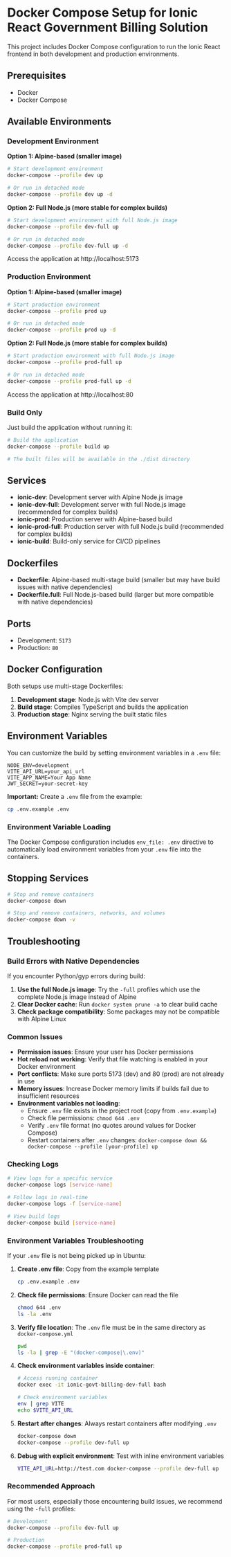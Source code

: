 # Docker Compose Setup for Ionic React Government Billing Solution

This project includes Docker Compose configuration to run the Ionic React frontend in both development and production environments.

## Prerequisites

- Docker
- Docker Compose

## Available Environments

### Development Environment

**Option 1: Alpine-based (smaller image)**

```bash
# Start development environment
docker-compose --profile dev up

# Or run in detached mode
docker-compose --profile dev up -d
```

**Option 2: Full Node.js (more stable for complex builds)**

```bash
# Start development environment with full Node.js image
docker-compose --profile dev-full up

# Or run in detached mode
docker-compose --profile dev-full up -d
```

Access the application at http://localhost:5173

### Production Environment

**Option 1: Alpine-based (smaller image)**

```bash
# Start production environment
docker-compose --profile prod up

# Or run in detached mode
docker-compose --profile prod up -d
```

**Option 2: Full Node.js (more stable for complex builds)**

```bash
# Start production environment with full Node.js image
docker-compose --profile prod-full up

# Or run in detached mode
docker-compose --profile prod-full up -d
```

Access the application at http://localhost:80

### Build Only

Just build the application without running it:

```bash
# Build the application
docker-compose --profile build up

# The built files will be available in the ./dist directory
```

## Services

- **ionic-dev**: Development server with Alpine Node.js image
- **ionic-dev-full**: Development server with full Node.js image (recommended for complex builds)
- **ionic-prod**: Production server with Alpine-based build
- **ionic-prod-full**: Production server with full Node.js build (recommended for complex builds)
- **ionic-build**: Build-only service for CI/CD pipelines

## Dockerfiles

- **Dockerfile**: Alpine-based multi-stage build (smaller but may have build issues with native dependencies)
- **Dockerfile.full**: Full Node.js-based build (larger but more compatible with native dependencies)

## Ports

- Development: `5173`
- Production: `80`

## Docker Configuration

Both setups use multi-stage Dockerfiles:

1. **Development stage**: Node.js with Vite dev server
2. **Build stage**: Compiles TypeScript and builds the application
3. **Production stage**: Nginx serving the built static files

## Environment Variables

You can customize the build by setting environment variables in a `.env` file:

```env
NODE_ENV=development
VITE_API_URL=your_api_url
VITE_APP_NAME=Your App Name
JWT_SECRET=your-secret-key
```

**Important:** Create a `.env` file from the example:

```bash
cp .env.example .env
```

### Environment Variable Loading

The Docker Compose configuration includes `env_file: .env` directive to automatically load environment variables from your `.env` file into the containers.

## Stopping Services

```bash
# Stop and remove containers
docker-compose down

# Stop and remove containers, networks, and volumes
docker-compose down -v
```

## Troubleshooting

### Build Errors with Native Dependencies

If you encounter Python/gyp errors during build:

1. **Use the full Node.js image**: Try the `-full` profiles which use the complete Node.js image instead of Alpine
2. **Clear Docker cache**: Run `docker system prune -a` to clear build cache
3. **Check package compatibility**: Some packages may not be compatible with Alpine Linux

### Common Issues

- **Permission issues**: Ensure your user has Docker permissions
- **Hot reload not working**: Verify that file watching is enabled in your Docker environment
- **Port conflicts**: Make sure ports 5173 (dev) and 80 (prod) are not already in use
- **Memory issues**: Increase Docker memory limits if builds fail due to insufficient resources
- **Environment variables not loading**:
  - Ensure `.env` file exists in the project root (copy from `.env.example`)
  - Check file permissions: `chmod 644 .env`
  - Verify `.env` file format (no quotes around values for Docker Compose)
  - Restart containers after `.env` changes: `docker-compose down && docker-compose --profile [your-profile] up`

### Checking Logs

```bash
# View logs for a specific service
docker-compose logs [service-name]

# Follow logs in real-time
docker-compose logs -f [service-name]

# View build logs
docker-compose build [service-name]
```

### Environment Variables Troubleshooting

If your `.env` file is not being picked up in Ubuntu:

1. **Create .env file**: Copy from the example template

   ```bash
   cp .env.example .env
   ```

2. **Check file permissions**: Ensure Docker can read the file

   ```bash
   chmod 644 .env
   ls -la .env
   ```

3. **Verify file location**: The `.env` file must be in the same directory as `docker-compose.yml`

   ```bash
   pwd
   ls -la | grep -E "(docker-compose|\.env)"
   ```

4. **Check environment variables inside container**:

   ```bash
   # Access running container
   docker exec -it ionic-govt-billing-dev-full bash

   # Check environment variables
   env | grep VITE
   echo $VITE_API_URL
   ```

5. **Restart after changes**: Always restart containers after modifying `.env`

   ```bash
   docker-compose down
   docker-compose --profile dev-full up
   ```

6. **Debug with explicit environment**: Test with inline environment variables
   ```bash
   VITE_API_URL=http://test.com docker-compose --profile dev-full up
   ```

### Recommended Approach

For most users, especially those encountering build issues, we recommend using the `-full` profiles:

```bash
# Development
docker-compose --profile dev-full up

# Production
docker-compose --profile prod-full up
```
